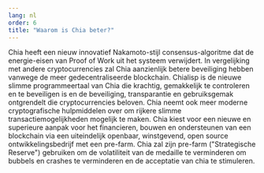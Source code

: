 ```yaml
---
lang: nl
order: 6
title: "Waarom is Chia beter?"
---
```

Chia heeft een nieuw innovatief Nakamoto-stijl consensus-algoritme dat de energie-eisen van Proof of Work uit het systeem verwijdert. In vergelijking met andere cryptocurrencies zal Chia aanzienlijk betere beveiliging hebben vanwege de meer gedecentraliseerde blockchain. Chialisp is de nieuwe slimme programmeertaal van Chia die krachtig, gemakkelijk te controleren en te beveiligen is en de beveiliging, transparantie en gebruiksgemak ontgrendelt die cryptocurrencies beloven. Chia neemt ook meer moderne cryptografische hulpmiddelen over om rijkere slimme transactiemogelijkheden mogelijk te maken. Chia kiest voor een nieuwe en superieure aanpak voor het financieren, bouwen en ondersteunen van een blockchain via een uiteindelijk openbaar, winstgevend, open source ontwikkelingsbedrijf met een pre-farm. Chia zal zijn pre-farm ("Strategische Reserve") gebruiken om de volatiliteit van de medaille te verminderen om bubbels en crashes te verminderen en de acceptatie van chia te stimuleren.
